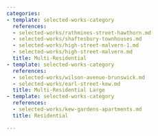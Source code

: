 ```yaml
---
categories:
- template: selected-works-category
  references:
  - selected-works/rathmines-street-hawthorn.md
  - selected-works/shaftesbury-townhouses.md
  - selected-works/high-street-malvern-1.md
  - selected-works/high-street-malvern.md
  title: Multi-Residential
- template: selected-works-category
  references:
  - selected-works/wilson-avenue-brunswick.md
  - selected-works/earl-street-kew.md
  title: Multi-Residential Large
- template: selected-works-category
  references:
  - selected-works/kew-gardens-apartments.md
  title: Residential

---
```

